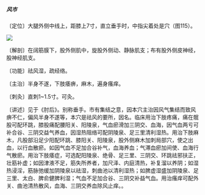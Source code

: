 ##### 风市

〔定位〕大腿外侧中线上，距膝上7寸，直立垂手时，中指尖着处是穴（图115）。

![](img/图115.jpg)

〔解剖〕在阔筋膜下，股外侧肌中，旋股外侧动、静脉肌支；布有股外侧皮神经，股神经肌支。

〔功能〕祛风湿，疏经络。

〔主治〕半身不遂，下肢痿痹，麻木，遍身瘙痒。

〔刺灸〕直刺1~1.5寸。可灸。

〔讲述〕见于《肘后》。别称垂手。市有集结之意，因本穴主治因风气集结而致风痹不仁，偏风半身不遂等，本穴是祛风的要所，因名。临床用治下肢疼痛，痛在髋股可配环跳，膝股痛配腰阳关、阳陵泉，气血瘀滑加三阴交、血海，因气血两亏可补合谷、三阴交益气养血，因湿热阻络可配阴陵泉、足三里清利湿热。用治下肢麻木，凡股部沿足少阳配环跳、膝阳关、阳陵泉，股外侧麻木加刺局部穴，使之出血，以行血散瘀。如因气血不足加合谷补气，血海养血；气滞血瘀加间使、血海行气散瘀。用治下肢痿症，可选配阳陵泉、绝骨、足三里、三阴交、环跳祛邪扶正，壮筋补虚；如因津液不足，筋失所养者，加尺泽、内庭清热，补复溜以养阴；如湿热浸淫，筋脉弛缓加阴陵泉以祛湿，刺曲池以清利湿热；如脾虚湿盛加阴陵泉、足三里、太白、脾俞健脾利湿；气血不足加合谷、三阴交补益气血。用治瘙痒可配外关、曲池清热散风，血海、三阴交养血除风止痒。。

